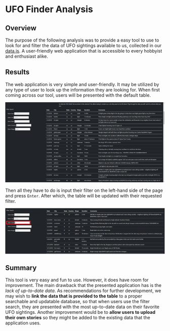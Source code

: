 # UFO Finder Analysis

## Overview

The purpose of the following analysis was to provide a easy tool to use to look for and filter the data of UFO sightings available to us, collected in our [data.js](js/data.js). A user-friendly web application that is accessible to every hobbyist and enthusiast alike.

## Results

The web application is very simple and user-friendly. It may be utilized by any type of user to look up the information they are looking for. When first coming across our tool, users will be presented with the default table.

![Default Table](static/images/defaultTable.png)

Then all they have to do is input their filter on the left-hand side of the page and press ```Enter```. After which, the table will be updated with their requested filter.

![Search Example](static/images/searchExample.png)

## Summary

This tool is very easy and fun to use. However, it does have room for improvement. The main drawback that the presented application has is the *lack of up-to-date data*. As recommendations for further development, we may wish to **link the data that is provided to the table** to a proper searchable and updatable database, so that when users use the filter search, they are presented with the most up-to-date data on their favorite UFO sightings. Another improvement would be to **allow users to upload their own stories** so they might be added to the existing data that the application uses.

